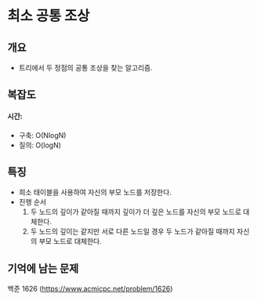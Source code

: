# 최소 공통 조상

## 개요
* 트리에서 두 정점의 공통 조상을 찾는 알고리즘.

## 복잡도
#### 시간: 
* 구축: O(NlogN)
* 질의: O(logN)

## 특징
* 희소 태이블을 사용하여 자신의 부모 노드를 저장한다.
* 진행 순서
  1. 두 노드의 깊이가 같아질 때까지 깊이가 더 깊은 노드를 자신의 부모 노드로 대체한다.
  2. 두 노드의 깊이는 같지만 서로 다른 노드일 경우 두 노드가 같아질 때까지 자신의 부모 노드로 대체한다. 

## 기억에 남는 문제
백준 1626 (https://www.acmicpc.net/problem/1626)
